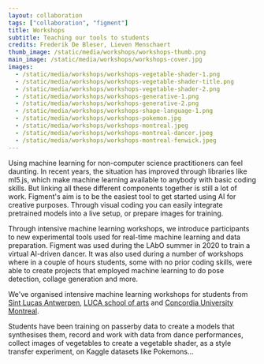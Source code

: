 ```yaml
---
layout: collaboration
tags: ["collaboration", "figment"]
title: Workshops
subtitle: Teaching our tools to students
credits: Frederik De Bleser, Lieven Menschaert
thumb_image: /static/media/workshops/workshops-thumb.png
main_image: /static/media/workshops/workshops-cover.jpg
images:
  - /static/media/workshops/workshops-vegetable-shader-1.png
  - /static/media/workshops/workshops-vegetable-shader-title.png
  - /static/media/workshops/workshops-vegetable-shader-2.png
  - /static/media/workshops/workshops-generative-1.png
  - /static/media/workshops/workshops-generative-2.png
  - /static/media/workshops/workshops-shape-language-1.png
  - /static/media/workshops/workshops-pokemon.jpg
  - /static/media/workshops/workshops-montreal.jpeg
  - /static/media/workshops/workshops-montreal-dancer.jpeg
  - /static/media/workshops/workshops-montreal-fenwick.jpeg
---
```


Using machine learning for non-computer science practitioners can feel daunting. In recent years, the situation has improved through libraries like ml5.js, which make machine learning available to anybody with basic coding skills. But linking all these different components together is still a lot of work. Figment's aim is to be the easiest tool to get started using AI for creative purposes. Through visual coding you can easily integrate pretrained models into a live setup, or prepare images for training.

Through intensive machine learning workshops, we introduce participants to new experimental tools used for real-time machine learning and data preparation. Figment was used during the LAbO summer in 2020 to train a virtual AI-driven dancer. It was also used during a number of workshops where in a couple of hours students, some with no prior coding skills, were able to create projects that employed machine learning to do pose detection, collage generation and more.

We've organised intensive machine learning workshops for students from [Sint Lucas Antwerpen](https://www.sintlucasantwerpen.be/en/sintlucasantwerpen/), [LUCA school of arts](https://www.luca-arts.be/en) and [Concordia University Montreal](https://www.concordia.ca/).

Students have been training on passerby data to create a models that synthesises them, record and work with data from dance performances, collect images of vegetables to create a vegetable shader, as a style transfer experiment, on Kaggle datasets like Pokemons...
